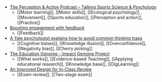 - [The Perception & Action Podcast – Talking Sports Science & Psychology](https://perceptionaction.com/)
	- [[Motor learning]], [[Motor skills]], [[Ecological psychology]] , [[Movement]], [[Sports education]], [[Perception and action]], [[Practice]]
- [Boosting engagement with feedback](https://www.timeshighereducation.com/campus/tactics-ensure-students-engage-and-learn-feedback)
	- [[Feedback]]
- [A Yale psychologist explains how to avoid common thinking traps](https://www.npr.org/2022/09/13/1122660697/3-common-thinking-traps-and-how-to-avoid-them-according-to-a-yale-psychologist)
	- [[Cognitive biases]], [[Knowledge illusion]], [[Overconfidence]], [[Negativity bias]], [[Cherry picking]]
- [The Education Genome - Impact Genome Project](https://impactgenome.org/education/)
	- [[What works]], [[Evidence-based Teaching]], [[Applying educational research]], [[Knowledge base]], [[DigLearning]]
- [An Improved Design for In-Class Review](https://cwsei.ubc.ca/sites/default/files/cwsei/outcomes/SEIresearch/Maxwell-Mcdonnell-Wieman_In-ClassReview_JCST2015.pdf)
	- [[Exam review]], [[Two-stage exam]]